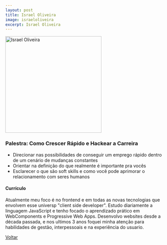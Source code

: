 ```yaml
---
layout: post
title: Israel Oliveira
image: israeloliveira
excerpt: Israel Oliveira
---
```

<p><img src="{{ site.baseurl }}/convidados/{{ page.image }}.jpg" alt="Israel Oliveira" height="300" width="300"/></p>

### Palestra: Como Crescer Rápido e Hackear a Carreira

- Direcionar nas possibilidades de conseguir um emprego rápido dentro de um cenário de mudanças constantes
- Orientar na definição do que realmente é importante pra vocês
- Esclarecer o que são soft skills e como você pode aprimorar o relacionamento com seres humanos


#### Currículo

Atualmente meu foco é no frontend e em todas as novas tecnologias que envolvem esse universp "client side developer". Estudo diariamente a linguagem JavaScript e tenho focado o aprendizado prático em WebComponents e Progressive Web Apps. Desenvolvo websites desde a década passada, e nos ultimos 3 anos foquei minha atenção para habilidades de gestão, interpessoais e na experiência do usuario.

<a href="{{ site.baseurl }}/index.html">Voltar</a>

